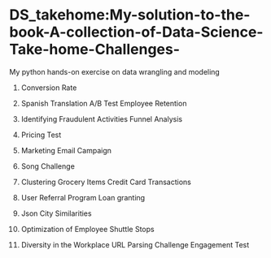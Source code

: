 # DS_takehome:My-solution-to-the-book-A-collection-of-Data-Science-Take-home-Challenges-
My python hands-on exercise on data wrangling and modeling
1. Conversion Rate

2. Spanish Translation A/B Test Employee Retention

3. Identifying Fraudulent Activities Funnel Analysis

4. Pricing Test

5. Marketing Email Campaign

6. Song Challenge

7. Clustering Grocery Items Credit Card Transactions

8. User Referral Program Loan granting

9. Json City Similarities

10. Optimization of Employee Shuttle Stops

11. Diversity in the Workplace URL Parsing Challenge Engagement Test
